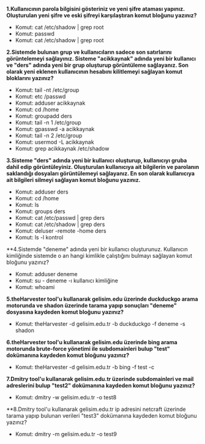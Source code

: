 **1.Kullanıcının parola bilgisini gösteriniz ve yeni şifre ataması yapınız. Oluşturulan yeni şifre ve eski şifreyi karşılaştıran komut bloğunu yazınız?**
- Komut: cat /etc/shadow | grep root
- Komut: passwd
- Komut: cat /etc/shadow | grep root

**2.Sistemde bulunan grup ve kullanıcıların sadece son satırlarını görüntelemeyi sağlayınız. Sisteme "acikkaynak" adında yeni bir kullanıcı ve "ders" adında yeni bir grup oluşturup
görüntüleme sağlayanız. Son olarak yeni eklenen kullanıcının hesabını kilitlemeyi sağlayan komut bloklarını yazınız?**
- Komut: tail -nt /etc/group
- Komut: etc /passwd
- Komut: adduser acikkaynak
- Komut: cd /home
- Komut: groupadd ders
- Komut: tail -n 1 /etc/group
- Komut: gpasswd -a acikkaynak
- Komut: tail -n 2 /etc/group
- Komut: usermod -L acikkaynak
- Komut: grep acikkaynak /etc/shadow

**3.Sisteme "ders" adında yeni bir kullanıcı oluşturup, kullanıcıyı gruba dahil edip görüntüleyiniz. Oluşturulan kullanıcıya ait bilgilerin ve parolanın saklandığı dosyaları görüntülemeyi sağlayanız.
En son olarak kullanıcıya ait bilgileri silmeyi sağlayan komut bloğunu yazınız.**
- Komut: adduser ders
- Komut: cd /home
- Komut: ls
- Komut: groups ders
- Komut: cat /etc/passwd | grep ders
- Komut: cat /etc/shadow | grep ders
- Komut: deluser -remote -home ders
- Komut: ls -l kontrol

**4.Sistemde "deneme" adında yeni bir kullanıcı oluşturunuz. Kullanıcın kimliğinde sistemde o an hangi kimlikle çalıştığını bulmayı sağlayan komut bloğunu yazınız?
- Komut: adduser deneme
- Komut: su - deneme -ı kullanıcı kimliğine
- Komut: whoami

**5.theHarvester tool'u kullanarak gelisim.edu üzerinde duckduckgo arama motorunda ve shadon üzerinde tarama yapıp sonuçları "deneme" dosyasına kaydeden komut bloğunu yazınız?**
- Komut: theHarvester -d gelisim.edu.tr -b duckduckgo -f deneme -s shadon

**6.theHarvester tool'u kullanarak gelisim.edu üzerinde bing arama motorunda brute-force yönetimi ile subdomainleri bulup "test" dokümanına kaydeden komut bloğunu yazınız?**
- Komut: theHarvester -d gelisim.edu.tr -b bing -f test -c

**7.Dmitry tool'u kullanarak gelisim.edu.tr üzerinde subdomainleri ve mail adreslerini bulup "test2" dokümanına kaydeden komut bloğunu yazınız?**
- Komut: dmitry -w gelisim.edu.tr -o test8

**8.Dmitry tool'u kullanarak gelisim.edu.tr ip adresini netcraft üzerinde tarama yapıp bulunan verileri "test3" dokümanına kaydeden komut bloğunu yazınız?
- Komut: dmitry -m gelisim.edu.tr -o test9
